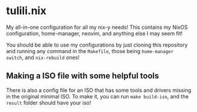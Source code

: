 # tulili.nix

My all-in-one configuration for all my nix-y needs!
This contains my NixOS configuration, home-manager, neovim, and anything else I may seem fit!

You should be able to use my configurations by just cloning this repository and running any command in the `Makefile`, those being `home-manager switch`, and `nix-rebuild` ones!

## Making a ISO file with some helpful tools

There is also a config file for an ISO that has some tools and drivers missing in the original minimal ISO. To make it, you can run
`make build-iso`, and the `result` folder should have your iso!
